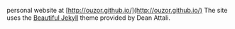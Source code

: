 personal website at [http://ouzor.github.io/](http://ouzor.github.io/)
The site uses the [Beautiful Jekyll](http://deanattali.com/beautiful-jekyll) theme provided by Dean Attali.